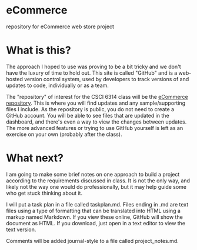 eCommerce
=========

repository for eCommerce web store project


# What is this?

The approach I hoped to use was proving to be a bit tricky and we don't have the luxury of time to hold out. This site is called "GitHub" and is a web-hosted version control system, used by developers to track versions of and updates to code, individually or as a team.

The "repository" of interest for the CSCI 6314 class will be the [eCommerce repository](https://github.com/joelgarzatx/eCommerce). This is where you will find updates and any sample/supporting files I include. As the repository is public, you do not need to create a GitHub account. You will be able to see files that are updated in the dashboard, and there's even a way to view the changes between updates. The more advanced features or trying to use GitHub yourself is left as an exercise on your own (probably after the class).

# What next?

I am going to make some brief notes on one approach to build a project according to the requirements discussed in class. It is not the only way, and likely not the way one would do professionally, but it may help guide some who get stuck thinking about it.

I will put a task plan in a file called taskplan.md. Files ending in .md are text files using a type of formatting that can be translated into HTML using a markup named Markdown. If you view these online, GitHub will show the document as HTML. If you download, just open in a text editor to view the text version.

Comments will be added journal-style to a file called project_notes.md.